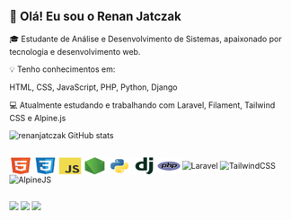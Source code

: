 ## 👋 Olá! Eu sou o Renan Jatczak
🎓 Estudante de Análise e Desenvolvimento de Sistemas, apaixonado por tecnologia e desenvolvimento web.

💡 Tenho conhecimentos em:

HTML, CSS, JavaScript, PHP, Python, Django

💻 Atualmente estudando e trabalhando com Laravel, Filament, Tailwind CSS e Alpine.js

![renanjatczak GitHub stats](https://github-readme-stats.vercel.app/api?username=renanjatczak&show_icons=true&theme=radical)
 <div style="display: inline_block"><br>
  <img align="center" alt="HTML" title="HTML5" height="30" width="40" src="https://raw.githubusercontent.com/devicons/devicon/master/icons/html5/html5-original.svg">
  <img align="center" alt="CSS" title="CSS3" height="30" width="40" src="https://raw.githubusercontent.com/devicons/devicon/master/icons/css3/css3-original.svg">
  <img align="center" alt="JavaScript" title="JavaScript" height="30" width="40" src="https://raw.githubusercontent.com/devicons/devicon/master/icons/javascript/javascript-original.svg">
  <img align="center" alt="NodeJS" title="Node.js" height="30" width="40" src="https://raw.githubusercontent.com/devicons/devicon/master/icons/nodejs/nodejs-original.svg">
  <img align="center" alt="Python" title="Python" height="30" width="40" src="https://raw.githubusercontent.com/devicons/devicon/master/icons/python/python-original.svg">
  <img align="center" alt="Django" title="Django" height="30" width="40" src="https://raw.githubusercontent.com/devicons/devicon/master/icons/django/django-plain.svg">
  <img align="center" alt="PHP" title="PHP" height="30" width="40" src="https://raw.githubusercontent.com/devicons/devicon/master/icons/php/php-original.svg">
  <img align="center" alt="Laravel" title="Laravel" height="30" width="40" src="https://upload.wikimedia.org/wikipedia/commons/9/9a/Laravel.svg">
  <img align="center" alt="TailwindCSS" title="Tailwind CSS" height="30" width="40" src="https://www.vectorlogo.zone/logos/tailwindcss/tailwindcss-icon.svg">
  <img align="center" alt="AlpineJS" title="Alpine.js" height="30" width="40" src="https://cdn.jsdelivr.net/gh/devicons/devicon/icons/alpinejs/alpinejs-original.svg">
</div>


##

<div> 
    <a href="https://linkedin.com/in/renan-jatczak-42b22a17b/" target="_blank"><img src="https://img.shields.io/badge/-LinkedIn-%230077B5?style=for-the-badge&logo=linkedin&logoColor=white" target="_blank"></a> 
    <a href = "mailto:renanjatczak@hotmail.com"><img src="https://img.shields.io/badge/-Outlook-%23333?style=for-the-badge&logo=outlook&logoColor=white" target="_blank"></a>
    <a href="https://instagram.com/renanjatczak" target="_blank"><img src="https://img.shields.io/badge/-Instagram-%23E4405F?style=for-the-badge&logo=instagram&logoColor=white" target="_blank"></a>
    
</div>
<!---
renanjatczak/renanjatczak is a ✨ special ✨ repository because its `README.md` (this file) appears on your GitHub profile.
You can click the Preview link to take a look at your changes.
--->
